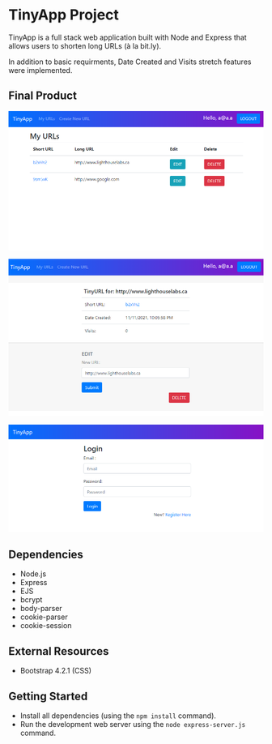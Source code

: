 # TinyApp Project

TinyApp is a full stack web application built with Node and Express that allows users to shorten long URLs (à la bit.ly). 

In addition to basic requirments, Date Created and Visits stretch features were implemented.

## Final Product

!["screenshotof URLs page"](https://github.com/elmi-/tinyapp/blob/master/docs/urls.png)

!["screenshot of URL details page"](https://github.com/elmi-/tinyapp/blob/master/docs/url-details.PNG)

!["screenshot of login page"](https://github.com/elmi-/tinyapp/blob/master/docs/login.PNG)

## Dependencies

- Node.js
- Express
- EJS
- bcrypt
- body-parser
- cookie-parser
- cookie-session

## External Resources

- Bootstrap 4.2.1 (CSS)

## Getting Started

- Install all dependencies (using the `npm install` command).
- Run the development web server using the `node express-server.js` command.